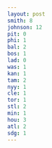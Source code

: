 ```yaml
---
layout: post
smith: 8
johnson: 12
pit: 0
phi: 1
bal: 2
bos: 1
lad: 0
was: 1
kan: 1
tam: 2
nyy: 1
cle: 1
tor: 1
stl: 2
min: 1
hou: 3
atl: 2
sdg: 1
---
```

